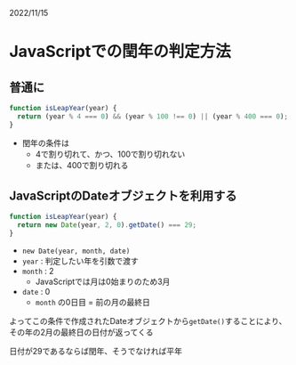 2022/11/15

# JavaScriptでの閏年の判定方法

## 普通に

```javascript
function isLeapYear(year) {
  return (year % 4 === 0) && (year % 100 !== 0) || (year % 400 === 0);
}
```
- 閏年の条件は
  - 4で割り切れて、かつ、100で割り切れない
  - または、400で割り切れる


## JavaScriptのDateオブジェクトを利用する

```javascript
function isLeapYear(year) {
  return new Date(year, 2, 0).getDate() === 29;
}
```

- `new Date(year, month, date)`
- `year` : 判定したい年を引数で渡す
- `month` : 2
  - JavaScriptでは月は0始まりのため3月
- `date` : 0
  - `month` の0日目 = 前の月の最終日

よってこの条件で作成されたDateオブジェクトから`getDate()`することにより、その年の2月の最終日の日付が返ってくる


日付が29であるならば閏年、そうでなければ平年